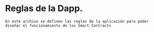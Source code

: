 # Reglas de la Dapp.

`` En este archivo se definen las reglas de la aplicación para poder diseñar el funcionamiento de los Smart Contracts ``